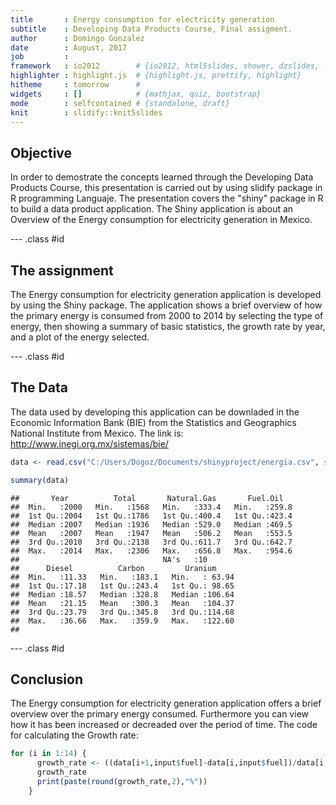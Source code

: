 ```yaml
---
title       : Energy consumption for electricity generation
subtitle    : Developing Data Products Course, Final assigment.
author      : Domingo Gonzalez
date        : August, 2017
job         : 
framework   : io2012        # {io2012, html5slides, shower, dzslides, ...}
highlighter : highlight.js  # {highlight.js, prettify, highlight}
hitheme     : tomorrow      # 
widgets     : []            # {mathjax, quiz, bootstrap}
mode        : selfcontained # {standalone, draft}
knit        : slidify::knit5slides
---
```


## Objective

In order to demostrate the concepts learned through the Developing Data Products Course, this presentation is carried out by using slidify package in R programming Languaje. The presentation covers the "shiny" package in R to build a data product application. The Shiny application is about an Overview of the Energy consumption for electricity generation in Mexico.

--- .class #id 

## The assignment

The Energy consumption for electricity generation application is developed by using the Shiny package. The application shows a brief overview of how the primary energy is consumed from 2000 to 2014 by selecting the type of energy, then showing a summary of basic statistics, the growth rate by year, and a plot of the energy selected. 

--- .class #id 

## The Data 

The data used by developing this application can be downladed in the Economic Information Bank (BIE) from the Statistics and Geographics National Institute from Mexico. The link is:
http://www.inegi.org.mx/sistemas/bie/ 

```r
data <- read.csv("C:/Users/Dogoz/Documents/shinyproject/energia.csv", sep=",", header=TRUE)

summary(data)
```

```
##       Year          Total       Natural.Gas       Fuel.Oil    
##  Min.   :2000   Min.   :1568   Min.   :333.4   Min.   :259.8  
##  1st Qu.:2004   1st Qu.:1786   1st Qu.:400.4   1st Qu.:423.4  
##  Median :2007   Median :1936   Median :529.0   Median :469.5  
##  Mean   :2007   Mean   :1947   Mean   :506.2   Mean   :553.5  
##  3rd Qu.:2010   3rd Qu.:2138   3rd Qu.:611.7   3rd Qu.:642.7  
##  Max.   :2014   Max.   :2306   Max.   :656.8   Max.   :954.6  
##                                NA's   :10                     
##      Diesel          Carbon         Uranium      
##  Min.   :11.33   Min.   :183.1   Min.   : 63.94  
##  1st Qu.:17.18   1st Qu.:243.4   1st Qu.: 98.65  
##  Median :18.57   Median :328.8   Median :106.64  
##  Mean   :21.15   Mean   :300.3   Mean   :104.37  
##  3rd Qu.:23.79   3rd Qu.:345.8   3rd Qu.:114.68  
##  Max.   :36.66   Max.   :359.9   Max.   :122.60  
## 
```

--- .class #id 

## Conclusion

The Energy consumption for electricity generation application offers a brief overview over the primary energy consumed. Furthermore you can view how it has been increased or decreaded over the period of time.
The code for calculating the Growth rate:

```r
for (i in 1:14) {
      growth_rate <- ((data[i+1,input$fuel]-data[i,input$fuel])/data[i,input$fuel])*100
      growth_rate
      print(paste(round(growth_rate,2),"%"))
    }
```
